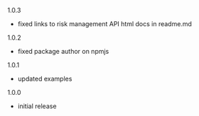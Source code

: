 1.0.3
  - fixed links to risk management API html docs in readme.md

1.0.2
  - fixed package author on npmjs

1.0.1
  - updated examples

1.0.0
  - initial release
